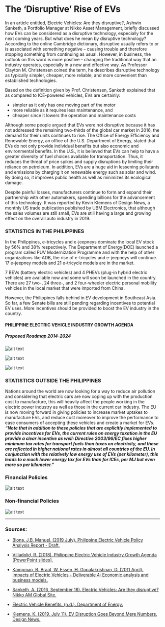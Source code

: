 # The ‘Disruptive’ Rise of EVs 


In an article entitled, Electric Vehicles: Are they disruptive?, Ashwin Sanketh, a Portfolio Manager at Nikko Asset Management, briefly discussed how EVs can be considered as a disruptive technology, especially for the next coming years. But what does he mean by disruptive technology? According to the online Cambridge dictionary, disruptive usually refers to or is associated with something negative – causing trouble and therefore stopping something from continuing as usual. However, in business, the outlook on this word is more positive – changing the traditional way that an industry operates, especially in a new and effective way. As Professor Clayton M. Christensen coined the term, he describes disruptive technology as typically simpler, cheaper, more reliable, and more convenient than established technologies. 

Based on the definition given by Prof. Christensen, Sanketh explained that as compared to ICE-powered vehicles, EVs are certainly: 

* simpler as it only has one moving part of the motor
* more reliable as it requires less maintenance, and 
* cheaper since it lowers the operation and maintenance costs 

Although some people argued that EVs were not disruptive because it has not addressed the remaining two-thirds of the global car market in 2016, the demand for their units continues to rise. The Office of Energy Efficiency and Renewable Energy, an office of the U.S. Department of Energy, stated that EVs do not only provide individual benefits but also economic and environmental benefits. In the U.S., it is believed that EVs can help to have a greater diversity of fuel choices available for transportation. Thus, it reduces the threat of price spikes and supply disruptions by limiting their reliance on petroleum.  In addition, EVs are a huge aid in lessening pollutants and emissions by charging it on renewable energy such as solar and wind. By doing so, it improves public health as well as minimizes its ecological damage.

Despite painful losses, manufacturers continue to form and expand their partnership with other automakers, spending billions for the advancement of this technology. It was reported by Kevin Klemens of Design News, a monthly US trade publication published by UBM Electronics, that although the sales volumes are still small, EVs are still having a large and growing effect on the overall auto industry in 2019. 


### STATISTICS IN THE PHILIPPINES

In the Philippines, e-tricycles and e-jeepneys dominate the local EV stock by 56% and 38% respectively. The Department of Energy(DOE) launched a program called PUV Modernization Programme and with the help of other organizations like ADB, the rise of e-tricycles and e-jeepneys will continue. 17 e-jeepney models and 21 e-tricycle models are in the market.

7 BEVs (battery electric vehicles) and 4 PHEVs (plug-in hybrid electric vehicles) are available now and some will soon be launched in the country. There are 27 two-, 24 three-, and 2 four-wheeler electric personal mobility vehicles in the local market that were imported from China.

However, the Philippines falls behind in EV development in Southeast Asia. So far, a few Senate bills are still pending regarding incentives to potential EV uses. More incentives should be provided to boost the EV industry in the country.

#### PHILIPPINE ELECTRIC VEHICLE INDUSTRY GROWTH AGENDA
##### Proposed Roadmap 2014-2024
![alt text](/statsph1.png)

![alt text](/statsph2.png)

![alt text](/statsph2.png)


### STATISTICS OUTSIDE THE PHILIPPINES

Nations around the world are now looking for a way to reduce air pollution and considering that electric cars are now coping up with the production cost to manufacture, this will heavily affect the people working in the electric power industry as well as those in the current car industry. The EU is now moving forward in giving policies to increase market uptakes to manufacture EVs, and reduce cost moreover to improve the performance to ease consumers of accepting these vehicles and create a market for EVs.
**_“Note that in addition to these policies that are explicitly implemented to provide incentives for EVs, the current rules on energy taxation in the EU provide a clear incentive as well: Directive 2003/96/EC fixes higher minimum tax rates for transport fuels than taxes on electricity, and these are reflected in higher national rates in almost all countries of the EU. In conjunction with the relatively low energy use of EVs (per kilometer), this leads to a much lower energy tax for EVs than for ICEs, per MJ but even more so per kilometer.”_**

### Financial Policies
![alt text](/EUfinancial.png)
### Non-financial Policies
![alt text](/EUnonfinancial.png)

***
### Sources:
- [Biona, J.B. Manuel. (2019 July). Philippine Electric Vehicle Policy Analysis Report - Draft.](https://www.researchgate.net/publication/335464260_Philippine_Electric_Vehicle_Policy_Analysis_Report_-_Draft_Report) 

- [Villadolid, R. (2018). Philippine Electric Vehicle Industry Growth Agenda [PowerPoint slides].](https://boi.gov.ph/wp-content/uploads/2018/03/Electric-Vehicle-Industry-Roadmap.pdf)

- [Kampman, B. Braat, W. Essen, H. Gopalakrishnan, D. (2011 April). Impacts of Electric Vehicles - Deliverable 4: Economic analysis and business models.](https://ec.europa.eu/clima/sites/clima/files/transport/vehicles/docs/d4_en.pdf)

- [Sanketh, A. (2016, September 18). Electric Vehicles: Are they disruptive? Nikko AM Global Site.](https://en.nikkoam.com/articles/2016/09/electric-vehicles-are-they-disruptive)

- [Electric Vehicle Benefits. (n.d.). Department of Energy.](https://www.energy.gov/eere/electricvehicles/electric-vehicle-benefits)

- [Klemens, K. (2019, July 11). EV Disruption Goes Beyond Mere Numbers. Design News.](https://www.designnews.com/ev-disruption-goes-beyond-mere-numbers)

